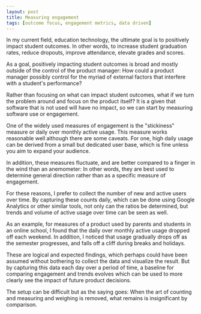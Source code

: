 ```yaml
---
layout: post
title: Measuring engagement
tags: [outcome focus, engagement metrics, data driven]
---
```


In my current field, education technology, the ultimate goal is to positively impact student outcomes.  In other words, to increase student graduation rates, reduce dropouts, improve attendance, elevate grades and scores.  

As a goal, positively impacting student outcomes is broad and mostly outside of the control of the product manager:  How could a product manager possibly control for the myriad of external factors that interfere with a student's performance?

Rather than  focusing on what can impact student outcomes, what if we turn the problem around and focus on the product itself?  It is a given that software that is not used will have no impact, so we can start by measuring software use or engagement.

One of the widely used measures of engagement is the "stickiness" measure or daily over monthly active usage.  This measure works reasonable well although there are some caveats.  For one, high daily usage can be derived from a small but dedicated user base, which is fine unless you aim to expand your audience.

In addition, these measures fluctuate, and are better compared to a finger in the wind than an anemometer:  In other words, they are best used to determine general direction rather than as a specific measure of engagement.

For these reasons, I prefer to collect the number of new and active users over time.  By capturing these counts daily, which can be done using Google Analytics or other similar tools, not only can the ratios be determined, but trends and volume of active usage over time can be seen as well.

As an example, for measures of a product used by parents and students in an online school, I found that the daily over monthly active usage dropped off each weekend.  In addition, I noticed that usage gradually drops off as the semester progresses, and falls off a cliff during breaks and holidays.

These are logical and expected findings, which perhaps could have been assumed without bothering to collect the data and visualize the result.  But by capturing this data each day over a period of time, a baseline for comparing engagement and trends evolves which can be used to more clearly see the impact of future product decisions.

The setup can be difficult but as the saying goes:  When the art of counting and measuring and weighing is removed, what remains is insignificant by comparison.

